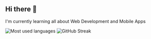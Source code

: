 ## Hi there 👋

I'm currently learning all about Web Development and Mobile Apps

<!--
**Lurx381/Lurx381** is a ✨ _special_ ✨ repository because its `README.md` (this file) appears on your GitHub profile.

Here are some ideas to get you started:

- 🔭 I’m currently working on ...
- 🌱 I’m currently learning ...
- 👯 I’m looking to collaborate on ...
- 🤔 I’m looking for help with ...
- 💬 Ask me about ...
- 📫 How to reach me: ...
- 😄 Pronouns: ...
- ⚡ Fun fact: ...
-->

![Most used languages](https://github-readme-stats.vercel.app/api/top-langs?username=Lurx381&size_weight=0.5&count_weight=0.5&theme=dark&locale=en&layout=compact)
![GitHub Streak](https://github-readme-streak-stats.herokuapp.com?user=Lurx381&theme=transparent&hide_border=true&exclude_days=Sun%2CFri%2CSat&card_height=170 "GitHub Streak")
